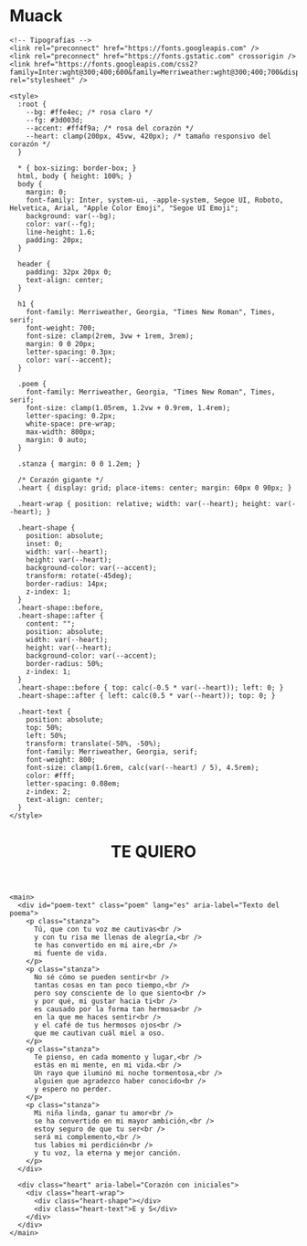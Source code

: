# Muack
<!doctype html>
<html lang="es">
  <head>
    <meta charset="utf-8" />
    <meta name="viewport" content="width=device-width, initial-scale=1" />
    <title>TE QUIERO</title>

    <!-- Tipografías -->
    <link rel="preconnect" href="https://fonts.googleapis.com" />
    <link rel="preconnect" href="https://fonts.gstatic.com" crossorigin />
    <link href="https://fonts.googleapis.com/css2?family=Inter:wght@300;400;600&family=Merriweather:wght@300;400;700&display=swap" rel="stylesheet" />

    <style>
      :root {
        --bg: #ffe4ec; /* rosa claro */
        --fg: #3d003d;
        --accent: #ff4f9a; /* rosa del corazón */
        --heart: clamp(200px, 45vw, 420px); /* tamaño responsivo del corazón */
      }

      * { box-sizing: border-box; }
      html, body { height: 100%; }
      body {
        margin: 0;
        font-family: Inter, system-ui, -apple-system, Segoe UI, Roboto, Helvetica, Arial, "Apple Color Emoji", "Segoe UI Emoji";
        background: var(--bg);
        color: var(--fg);
        line-height: 1.6;
        padding: 20px;
      }

      header {
        padding: 32px 20px 0;
        text-align: center;
      }

      h1 {
        font-family: Merriweather, Georgia, "Times New Roman", Times, serif;
        font-weight: 700;
        font-size: clamp(2rem, 3vw + 1rem, 3rem);
        margin: 0 0 20px;
        letter-spacing: 0.3px;
        color: var(--accent);
      }

      .poem {
        font-family: Merriweather, Georgia, "Times New Roman", Times, serif;
        font-size: clamp(1.05rem, 1.2vw + 0.9rem, 1.4rem);
        letter-spacing: 0.2px;
        white-space: pre-wrap;
        max-width: 800px;
        margin: 0 auto;
      }

      .stanza { margin: 0 0 1.2em; }

      /* Corazón gigante */
      .heart { display: grid; place-items: center; margin: 60px 0 90px; }

      .heart-wrap { position: relative; width: var(--heart); height: var(--heart); }

      .heart-shape {
        position: absolute;
        inset: 0;
        width: var(--heart);
        height: var(--heart);
        background-color: var(--accent);
        transform: rotate(-45deg);
        border-radius: 14px;
        z-index: 1;
      }
      .heart-shape::before,
      .heart-shape::after {
        content: "";
        position: absolute;
        width: var(--heart);
        height: var(--heart);
        background-color: var(--accent);
        border-radius: 50%;
        z-index: 1;
      }
      .heart-shape::before { top: calc(-0.5 * var(--heart)); left: 0; }
      .heart-shape::after { left: calc(0.5 * var(--heart)); top: 0; }

      .heart-text {
        position: absolute;
        top: 50%;
        left: 50%;
        transform: translate(-50%, -50%);
        font-family: Merriweather, Georgia, serif;
        font-weight: 800;
        font-size: clamp(1.6rem, calc(var(--heart) / 5), 4.5rem);
        color: #fff;
        letter-spacing: 0.08em;
        z-index: 2;
        text-align: center;
      }
    </style>
  </head>
  <body>
    <header>
      <h1>TE QUIERO</h1>
    </header>

    <main>
      <div id="poem-text" class="poem" lang="es" aria-label="Texto del poema">
        <p class="stanza">
          Tú, que con tu voz me cautivas<br />
          y con tu risa me llenas de alegría,<br />
          te has convertido en mi aire,<br />
          mi fuente de vida.
        </p>
        <p class="stanza">
          No sé cómo se pueden sentir<br />
          tantas cosas en tan poco tiempo,<br />
          pero soy consciente de lo que siento<br />
          y por qué, mi gustar hacia ti<br />
          es causado por la forma tan hermosa<br />
          en la que me haces sentir<br />
          y el café de tus hermosos ojos<br />
          que me cautivan cuál miel a oso.
        </p>
        <p class="stanza">
          Te pienso, en cada momento y lugar,<br />
          estás en mi mente, en mi vida.<br />
          Un rayo que iluminó mi noche tormentosa,<br />
          alguien que agradezco haber conocido<br />
          y espero no perder.
        </p>
        <p class="stanza">
          Mi niña linda, ganar tu amor<br />
          se ha convertido en mi mayor ambición,<br />
          estoy seguro de que tu ser<br />
          será mi complemento,<br />
          tus labios mi perdición<br />
          y tu voz, la eterna y mejor canción.
        </p>
      </div>

      <div class="heart" aria-label="Corazón con iniciales">
        <div class="heart-wrap">
          <div class="heart-shape"></div>
          <div class="heart-text">E y S</div>
        </div>
      </div>
    </main>
  </body>
</html>
